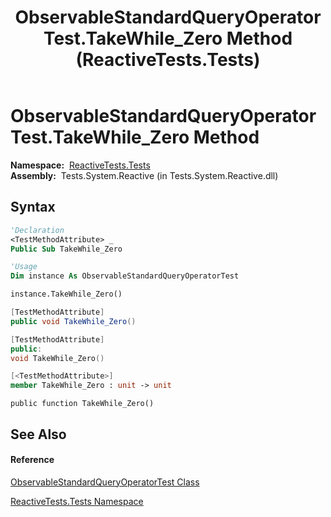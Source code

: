 ﻿---
title: ObservableStandardQueryOperatorTest.TakeWhile_Zero Method  (ReactiveTests.Tests)
TOCTitle: TakeWhile_Zero Method
ms:assetid: M:ReactiveTests.Tests.ObservableStandardQueryOperatorTest.TakeWhile_Zero
ms:mtpsurl: https://msdn.microsoft.com/en-us/library/reactivetests.tests.observablestandardqueryoperatortest.takewhile_zero(v=VS.103)
ms:contentKeyID: 36619578
ms.date: 06/28/2011
mtps_version: v=VS.103
f1_keywords:
- ReactiveTests.Tests.ObservableStandardQueryOperatorTest.TakeWhile_Zero
dev_langs:
- CSharp
- JScript
- VB
- FSharp
- c++
---

# ObservableStandardQueryOperatorTest.TakeWhile\_Zero Method

**Namespace:**  [ReactiveTests.Tests](hh289046\(v=vs.103\).md)  
**Assembly:**  Tests.System.Reactive (in Tests.System.Reactive.dll)

## Syntax

``` vb
'Declaration
<TestMethodAttribute> _
Public Sub TakeWhile_Zero
```

``` vb
'Usage
Dim instance As ObservableStandardQueryOperatorTest

instance.TakeWhile_Zero()
```

``` csharp
[TestMethodAttribute]
public void TakeWhile_Zero()
```

``` c++
[TestMethodAttribute]
public:
void TakeWhile_Zero()
```

``` fsharp
[<TestMethodAttribute>]
member TakeWhile_Zero : unit -> unit 
```

``` jscript
public function TakeWhile_Zero()
```

## See Also

#### Reference

[ObservableStandardQueryOperatorTest Class](hh288944\(v=vs.103\).md)

[ReactiveTests.Tests Namespace](hh289046\(v=vs.103\).md)

